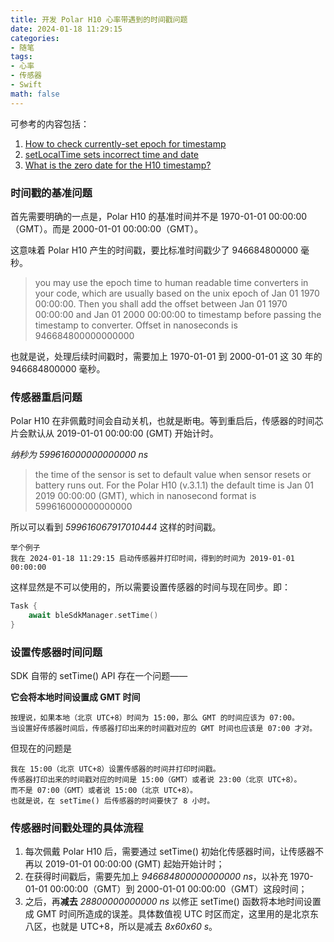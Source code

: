 ```yaml
---
title: 开发 Polar H10 心率带遇到的时间戳问题
date: 2024-01-18 11:29:15
categories:
- 随笔
tags:
- 心率
- 传感器
- Swift
math: false
---
```


可参考的内容包括：

1. [How to check currently-set epoch for timestamp](https://github.com/polarofficial/polar-ble-sdk/issues/192)
2. [setLocalTime sets incorrect time and date](https://github.com/polarofficial/polar-ble-sdk/issues/165)
3. [What is the zero date for the H10 timestamp?](https://github.com/polarofficial/polar-ble-sdk/issues/221)

### 时间戳的基准问题

首先需要明确的一点是，Polar H10 的基准时间并不是 1970-01-01 00:00:00（GMT）。而是 2000-01-01 00:00:00（GMT）。

这意味着 Polar H10 产生的时间戳，要比标准时间戳少了 946684800000 毫秒。

> you may use the epoch time to human readable time converters in your code, which are usually based on the unix epoch of Jan 01 1970 00:00:00. Then you shall add the offset between Jan 01 1970 00:00:00 and Jan 01 2000 00:00:00 to timestamp before passing the timestamp to converter. Offset in nanoseconds is 946684800000000000

也就是说，处理后续时间戳时，需要加上 1970-01-01 到 2000-01-01 这 30 年的 946684800000 毫秒。

### 传感器重启问题

Polar H10 在非佩戴时间会自动关机，也就是断电。等到重启后，传感器的时间芯片会默认从 2019-01-01 00:00:00 (GMT) 开始计时。

*纳秒为 599616000000000000 ns*

> the time of the sensor is set to default value when sensor resets or battery runs out. For the Polar H10 (v.3.1.1) the default time is Jan 01 2019 00:00:00 (GMT), which in nanosecond format is 599616000000000000

所以可以看到 *599616067917010444* 这样的时间戳。

```
举个例子
我在 2024-01-18 11:29:15 启动传感器并打印时间，得到的时间为 2019-01-01 00:00:00
```

这样显然是不可以使用的，所以需要设置传感器的时间与现在同步。即：

```swift
Task {
	await bleSdkManager.setTime()
}
```

### 设置传感器时间问题

SDK 自带的 setTime() API 存在一个问题——

**它会将本地时间设置成 GMT 时间**

```
按理说，如果本地（北京 UTC+8）时间为 15:00，那么 GMT 的时间应该为 07:00。
当设置好传感器时间后，传感器打印出来的时间戳对应的 GMT 时间也应该是 07:00 才对。
```

但现在的问题是

```
我在 15:00（北京 UTC+8）设置传感器的时间并打印时间戳。
传感器打印出来的时间戳对应的时间是 15:00（GMT）或者说 23:00（北京 UTC+8）。
而不是 07:00（GMT）或者说 15:00（北京 UTC+8）。
也就是说，在 setTime() 后传感器的时间要快了 8 小时。
```

### 传感器时间戳处理的具体流程

1. 每次佩戴 Polar H10 后，需要通过 setTime() 初始化传感器时间，让传感器不再以 2019-01-01 00:00:00 (GMT) 起始开始计时；
2. 在获得时间戳后，需要先加上 *946684800000000000 ns*，以补充 1970-01-01 00:00:00（GMT）到 2000-01-01 00:00:00（GMT）这段时间；
3. 之后，再**减去** *28800000000000 ns* 以修正 setTime() 函数将本地时间设置成 GMT 时间所造成的误差。具体数值视 UTC 时区而定，这里用的是北京东八区，也就是 UTC+8，所以是减去 *8x60x60 s*。
